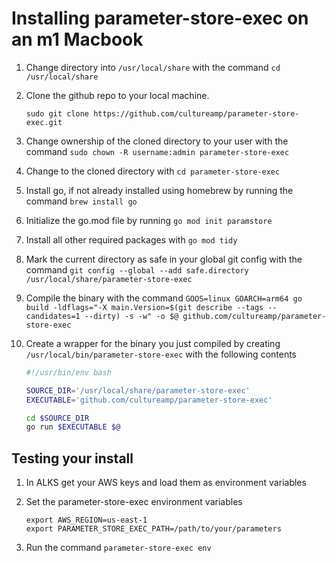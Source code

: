# Installing parameter-store-exec on an m1 Macbook

1. Change directory into `/usr/local/share` with the command `cd /usr/local/share`

2. Clone the github repo to your local machine. 

    ```
    sudo git clone https://github.com/cultureamp/parameter-store-exec.git
    ```

3. Change ownership of the cloned directory to your user with the command `sudo chown -R username:admin parameter-store-exec`

4. Change to the cloned directory with `cd parameter-store-exec`

5. Install go, if not already installed using homebrew by running the command `brew install go`

6. Initialize the go.mod file by running `go mod init paramstore`

7. Install all other required packages with `go mod tidy`

8. Mark the current directory as safe in your global git config with the command `git config --global --add safe.directory /usr/local/share/parameter-store-exec`

9. Compile the binary with the command `GOOS=linux GOARCH=arm64 go build -ldflags="-X main.Version=$(git describe --tags --candidates=1 --dirty) -s -w" -o $@ github.com/cultureamp/parameter-store-exec`

10. Create a wrapper for the binary you just compiled by creating `/usr/local/bin/parameter-store-exec` with the following contents

    ```bash
    #!/usr/bin/env bash

    SOURCE_DIR='/usr/local/share/parameter-store-exec'
    EXECUTABLE='github.com/cultureamp/parameter-store-exec'

    cd $SOURCE_DIR
    go run $EXECUTABLE $@

    ```

## Testing your install

1. In ALKS get your AWS keys and load them as environment variables

2. Set the parameter-store-exec environment variables

    ```
    export AWS_REGION=us-east-1
    export PARAMETER_STORE_EXEC_PATH=/path/to/your/parameters
    ```

3. Run the command `parameter-store-exec env`